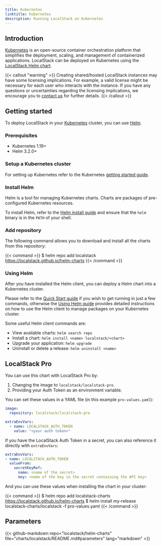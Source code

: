 ```yaml
---
title: Kubernetes
linktitle: Kubernetes
description: Running LocalStack on Kubernetes
---
```


## Introduction

[Kubernetes](https://kubernetes.io) is an open-source container orchestration platform that simplifies the deployment, scaling, and management of containerized applications.
LocalStack can be deployed on Kubernetes using the [LocalStack Helm chart](https://github.com/localstack/helm-charts).

{{< callout "warning" >}}
Creating shared/hosted LocalStack instances may have some licensing implications.
For example, a valid license might be necessary for each user who interacts with the instance.
If you have any questions or uncertainties regarding the licensing implications, we encourage you to [contact us](https://localstack.cloud/contact) for further details.
{{< /callout >}}

## Getting started

To deploy LocalStack in your [Kubernetes](https://kubernetes.io/) cluster, you can use [Helm](https://helm.sh/).

### Prerequisites

- Kubernetes 1.19+
- Helm 3.2.0+

### Setup a Kubernetes cluster

For setting up Kubernetes refer to the Kubernetes  [getting started guide](https://kubernetes.io/docs/getting-started-guides/).

### Install Helm

Helm is a tool for managing Kubernetes charts.
Charts are packages of pre-configured Kubernetes resources.

To install Helm, refer to the  [Helm install guide](https://github.com/helm/helm#install) and ensure that the `helm` binary is in the `PATH` of your shell.

### Add repository

The following command allows you to download and install all the charts from this repository:

{{< command >}}
$ helm repo add localstack https://localstack.github.io/helm-charts
{{< /command >}}

### Using Helm

After you have installed the Helm client, you can deploy a Helm chart into a Kubernetes cluster.

Please refer to the [Quick Start guide](https://helm.sh/docs/intro/quickstart/)  if you wish to get running in just a few commands, otherwise the [Using Helm guide](https://helm.sh/docs/intro/using_helm/) provides detailed instructions on how to use the Helm client to manage packages on your Kubernetes cluster.

Some useful Helm client commands are:

- View available charts: `helm search repo`
- Install a chart: `helm install <name> localstack/<chart>`
- Upgrade your application: `helm upgrade`
- Uninstall or delete a release: `helm uninstall <name>`

## LocalStack Pro

You can use this chart with LocalStack Pro by:

1. Changing the image to `localstack/localstack-pro`.
2. Providing your Auth Token as an environment variable.

You can set these values in a YAML file (in this example `pro-values.yaml`):

```yaml
image:
  repository: localstack/localstack-pro

extraEnvVars:
  - name: LOCALSTACK_AUTH_TOKEN
    value: "<your auth token>"
```

If you have the LocalStack Auth Token in a secret, you can also reference it directly with `extraEnvVars`:

```yaml
extraEnvVars:
- name: LOCALSTACK_AUTH_TOKEN
  valueFrom:
    secretKeyRef:
      name: <name of the secret>
      key: <name of the key in the secret containing the API key>
```

And you can use these values when installing the chart in your cluster:

{{< command >}}
$ helm repo add localstack-charts https://localstack.github.io/helm-charts
$ helm install my-release localstack-charts/localstack -f pro-values.yaml
{{< /command >}}

## Parameters

{{< github-markdown repo="localstack/helm-charts" file="charts/localstack/README.md#parameters" lang="markdown" >}}
